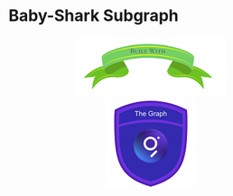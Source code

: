 # Baby-Shark Subgraph 
<p align = center>
<img src= "./images/built-with.png">
<br>
<img src="./images/the-graph-trans.png">
</p>
